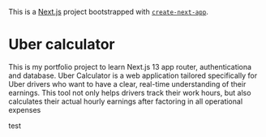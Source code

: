 This is a [Next.js](https://nextjs.org/) project bootstrapped with [`create-next-app`](https://github.com/vercel/next.js/tree/canary/packages/create-next-app).

# Uber calculator

This is my portfolio project to learn Next.js 13 app router, authenticationa and database.
Uber Calculator is a web application tailored specifically for Uber drivers who want to have a clear, real-time understanding of their earnings. This tool not only helps drivers track their work hours, but also calculates their actual hourly earnings after factoring in all operational expenses

 test